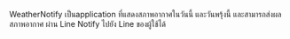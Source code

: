 WeatherNotify เป็นapplication ที่แสดงสภาพอากาศในวันนี้ และวันพรุ้งนี้ และสามารถส่งผลสภาพอากาศ ผ่าน Line Notify ไปยัง Line ของผู้ใช้ได้
